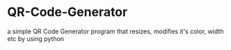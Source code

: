 # QR-Code-Generator
a simple QR Code Generator program that resizes, modifies it's color, width etc by using python
